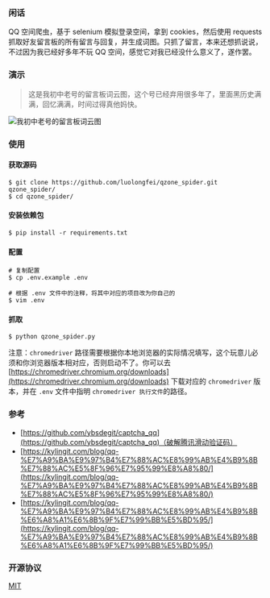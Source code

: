 ### 闲话
QQ 空间爬虫，基于 selenium 模拟登录空间，拿到 cookies，然后使用 requests 抓取好友留言板的所有留言与回复，并生成词图。只抓了留言，本来还想抓说说，不过因为我已经好多年不玩 QQ 空间，感觉它对我已经没什么意义了，遂作罢。

### 演示
> 这是我初中老号的留言板词云图，这个号已经弃用很多年了，里面黑历史满满，回忆满满，时间过得真他妈快。
>
![我初中老号的留言板词云图](https://s1.ax1x.com/2020/05/03/JxqMan.png)

### 使用

#### 获取源码
```shell
$ git clone https://github.com/luolongfei/qzone_spider.git qzone_spider/
$ cd qzone_spider/
```

#### 安装依赖包
```shell
$ pip install -r requirements.txt
```

#### 配置
```shell
# 复制配置
$ cp .env.example .env

# 根据 .env 文件中的注释，将其中对应的项目改为你自己的
$ vim .env
```

#### 抓取
```shell
$ python qzone_spider.py
```

注意：`chromedriver` 路径需要根据你本地浏览器的实际情况填写，这个玩意儿必须和你浏览器版本相对应，否则启动不了。你可以去 [https://chromedriver.chromium.org/downloads](https://chromedriver.chromium.org/downloads) 下载对应的 `chromedriver` 版本，并在 `.env` 文件中指明 `chromedriver 执行文件`的路径。

### 参考
- [https://github.com/ybsdegit/captcha_qq](https://github.com/ybsdegit/captcha_qq)（破解腾讯滑动验证码）
- [https://kylingit.com/blog/qq-%E7%A9%BA%E9%97%B4%E7%88%AC%E8%99%AB%E4%B9%8B%E7%88%AC%E5%8F%96%E7%95%99%E8%A8%80/](https://kylingit.com/blog/qq-%E7%A9%BA%E9%97%B4%E7%88%AC%E8%99%AB%E4%B9%8B%E7%88%AC%E5%8F%96%E7%95%99%E8%A8%80/)
- [https://kylingit.com/blog/qq-%E7%A9%BA%E9%97%B4%E7%88%AC%E8%99%AB%E4%B9%8B%E6%A8%A1%E6%8B%9F%E7%99%BB%E5%BD%95/](https://kylingit.com/blog/qq-%E7%A9%BA%E9%97%B4%E7%88%AC%E8%99%AB%E4%B9%8B%E6%A8%A1%E6%8B%9F%E7%99%BB%E5%BD%95/)

### 开源协议
[MIT](https://opensource.org/licenses/mit-license.php)
